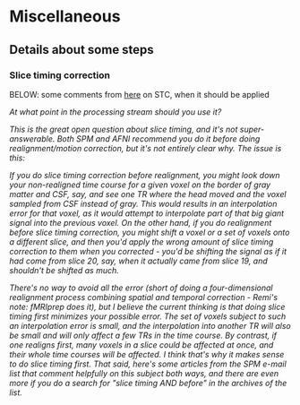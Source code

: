 # Miscellaneous

## Details about some steps

### Slice timing correction

BELOW: some comments from [here](http://mindhive.mit.edu/node/109) on STC, when
it should be applied

_At what point in the processing stream should you use it?_

_This is the great open question about slice timing, and it's not
super-answerable. Both SPM and AFNI recommend you do it before doing
realignment/motion correction, but it's not entirely clear why. The issue is
this:_

_If you do slice timing correction before realignment, you might look down your
non-realigned time course for a given voxel on the border of gray matter and
CSF, say, and see one TR where the head moved and the voxel sampled from CSF
instead of gray. This would results in an interpolation error for that voxel, as
it would attempt to interpolate part of that big giant signal into the previous
voxel. On the other hand, if you do realignment before slice timing correction,
you might shift a voxel or a set of voxels onto a different slice, and then
you'd apply the wrong amount of slice timing correction to them when you
corrected - you'd be shifting the signal as if it had come from slice 20, say,
when it actually came from slice 19, and shouldn't be shifted as much._

_There's no way to avoid all the error (short of doing a four-dimensional
realignment process combining spatial and temporal correction - Remi's note:
fMRIprep does it), but I believe the current thinking is that doing slice timing
first minimizes your possible error. The set of voxels subject to such an
interpolation error is small, and the interpolation into another TR will also be
small and will only affect a few TRs in the time course. By contrast, if one
realigns first, many voxels in a slice could be affected at once, and their
whole time courses will be affected. I think that's why it makes sense to do
slice timing first. That said, here's some articles from the SPM e-mail list
that comment helpfully on this subject both ways, and there are even more if you
do a search for "slice timing AND before" in the archives of the list._
